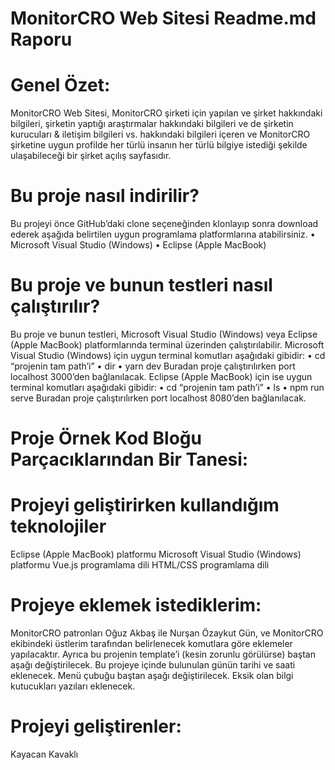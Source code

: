 # MonitorCRO Web Sitesi Readme.md Raporu

# Genel Özet:

MonitorCRO Web Sitesi, MonitorCRO şirketi için yapılan ve şirket hakkındaki bilgileri, şirketin yaptığı araştırmalar hakkındaki bilgileri ve de şirketin kurucuları & iletişim bilgileri vs. hakkındaki bilgileri içeren ve MonitorCRO şirketine uygun profilde her türlü insanın her türlü bilgiye istediği şekilde ulaşabileceği bir şirket açılış sayfasıdır.

# Bu proje nasıl indirilir?

Bu projeyi önce GitHub’daki clone seçeneğinden klonlayıp sonra download ederek aşağıda belirtilen uygun programlama platformlarına atabilirsiniz.
•	Microsoft Visual Studio (Windows)
•	Eclipse (Apple MacBook)

# Bu proje ve bunun testleri nasıl çalıştırılır?

Bu proje ve bunun testleri, Microsoft Visual Studio (Windows) veya Eclipse (Apple MacBook) platformlarında terminal üzerinden çalıştırılabilir. Microsoft Visual Studio (Windows) için uygun terminal komutları aşağıdaki gibidir:
•	cd “projenin tam path’i”
•	dir
•	yarn dev
Buradan proje çalıştırılırken port localhost 3000’den bağlanılacak.
Eclipse (Apple MacBook) için ise uygun terminal komutları aşağıdaki gibidir:
•	cd “projenin tam path’i”
•	ls
•	npm run serve
Buradan proje çalıştırılırken port localhost 8080’den bağlanılacak.

# Proje Örnek Kod Bloğu Parçacıklarından Bir Tanesi:

<template>
    <!--<img alt="Vue logo" src="./assets/monitorcro.png" />-->
    <!--<img alt="denizfeneri" src="./assets/denizfeneri4.png" />-->
    <HelloWorld msg="Hello Vue 3.0 + Vite" />
</template>

<script>
    import HelloWorld from './components/HelloWorld.vue'

    export default {
        name: 'App',
        components: {
            HelloWorld
        }
    }
</script>

# Projeyi geliştirirken kullandığım teknolojiler

Eclipse (Apple MacBook) platformu
Microsoft Visual Studio (Windows) platformu
Vue.js programlama dili
HTML/CSS programlama dili

# Projeye eklemek istediklerim:

MonitorCRO patronları Oğuz Akbaş ile Nurşan Özaykut Gün, ve MonitorCRO ekibindeki üstlerim tarafından belirlenecek komutlara göre eklemeler yapılacaktır. Ayrıca bu projenin template’i (kesin zorunlu görülürse) baştan aşağı değiştirilecek. Bu projeye içinde bulunulan günün tarihi ve saati eklenecek. Menü çubuğu baştan aşağı değiştirilecek. Eksik olan bilgi kutucukları yazıları eklenecek.

# Projeyi geliştirenler:

Kayacan Kavaklı
